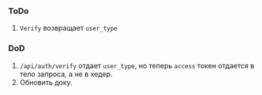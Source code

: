 ### ToDo
1. `Verify` возвращает `user_type`


### DoD
1. `/api/auth/verify` отдает `user_type`, 
   но теперь `access` токен отдается в тело запроса, а не в хедер.
2. Обновить доку.

